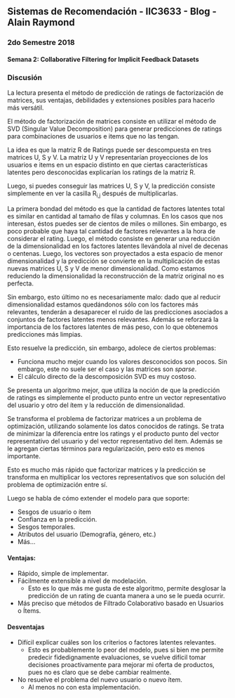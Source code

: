 
## Sistemas de Recomendación - IIC3633 - Blog - Alain Raymond
### 2do Semestre 2018

#### Semana 2:  Collaborative Filtering for Implicit Feedback Datasets

### Discusión
La lectura presenta el método de predicción de ratings de factorización de matrices, sus ventajas, debilidades y extensiones posibles para hacerlo más versátil.

El método de factorización de matrices consiste en utilizar el método de SVD (Singular Value Decomposition) para generar predicciones de ratings para combinaciones de usuarios e items que no las tengan.

La idea es que la matriz R de Ratings puede ser descompuesta en tres matrices U, S y V. La matriz U y V representarían proyecciones de los usuarios e items en un espacio distinto en que ciertas características latentes pero desconocidas explicarían los ratings de la matriz R. 

Luego, si puedes conseguir las matrices U, S y V, la predicción consiste simplemente en ver la casilla R<sub>i,j</sub> después de multiplicarlas.

La primera bondad del método es que la cantidad de factores latentes total es similar en cantidad al tamaño de filas y columnas. En los casos que nos interesan, éstos puedes ser de cientos de miles o millones. Sin embargo, es poco probable que haya tal cantidad de factores relevantes a la hora de considerar el rating. Luego, el método consiste en generar una reducción de la dimensionalidad en los factores latentes llevándola al nivel de decenas o centenas. Luego, los vectores son proyectados a esta espacio de menor dimensionalidad y la predicción se convierte en la multiplicación de estas nuevas matrices U, S y V de menor dimensionalidad. Como estamos reduciendo la dimensionalidad la reconstrucción de la matriz original no es perfecta.

Sin embargo, esto último no es necesariamente malo: dado que al reducir dimensionalidad estamos quedándonos sólo con los factores más relevantes, tenderán a desaparecer el ruido de las predicciones asociados a conjuntos de factores latentes menos relevantes. Además se reforzará la importancia de los factores latentes de más peso, con lo que obtenemos predicciones más limpias.

Esto resuelve la predicción, sin embargo, adolece de ciertos problemas:

* Funciona mucho mejor cuando los valores desconocidos son pocos. Sin embargo, este no suele ser el caso y las matrices son _sparse_.
* El cálculo directo de la descomposición SVD es muy costoso.

Se presenta un algoritmo mejor, que utiliza la noción de que la predicción de ratings es simplemente el producto punto entre un vector representativo del usuario y otro del ítem y la reducción de dimensionalidad. 

Se transforma el problema de factorizar matrices a un problema de optimización, utilizando solamente los datos conocidos de ratings. Se trata de minimizar la diferencia entre los ratings y el producto punto del vector representativo del usuario y del vector representativo del item. Además se le agregan ciertas términos para regularización, pero esto es menos importante.

Esto es mucho más rápido que factorizar matrices y la predicción se transforma en multiplicar los vectores representativos que son solución del problema de optimización entre sí.

Luego se habla de cómo extender el modelo para que soporte:

* Sesgos de usuario o ítem
* Confianza en la predicción.
* Sesgos temporales.
* Atributos del usuario (Demografía, género, etc.)
* Más...

#### Ventajas:

* Rápido, simple de implementar.
* Fácilmente extensible a nivel de modelación.
  * Esto es lo que más me gusta de este algoritmo, permite desglosar la predicción de un rating de cuanta manera a uno se le pueda ocurrir.
* Más preciso que métodos de Filtrado Colaborativo basado en Usuarios o Ítems.

#### Desventajas
* Difícil explicar cuáles son los criterios o factores latentes relevantes.
  * Esto es probablemente lo peor del modelo, pues si bien me permite predecir fidedignamente evaluaciones, se vuelve difícil tomar decisiones proactivamente para mejorar mi oferta de productos, pues no es claro que se debe cambiar realmente.
* No resuelve el problema del nuevo usuario o nuevo ítem.
  * Al menos no con esta implementación.
